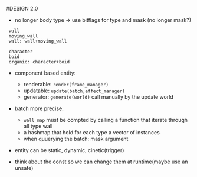 #DESIGN 2.0

* no longer body type -> use bitflags for type and mask (no longer mask?)
```
 wall
 moving_wall
 wall: wall+moving_wall

 character
 boid
 organic: character+boid
```
* component based entity: 
  * renderable: `render(frame_manager)`
  * updatable: `update(batch,effect_manager)`
  * generator: `generate(world)` call manually by the update world

* batch more precise: 
  * `wall_map` must be compted by calling a function that iterate through all type wall
  * a hashmap that hold for each type a vector of instances
  * when quuerying the batch: mask argument

* entity can be static, dynamic, cinetic(trigger)

* think about the const so we can change them at runtime(maybe use an unsafe)

